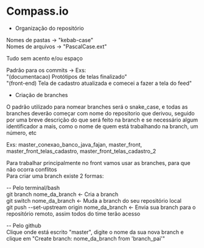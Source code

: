 # Compass.io

- Organização do repositório

Nomes de pastas -> "kebab-case"  
Nomes de arquivos -> "PascalCase.ext"

Tudo sem acento e/ou espaço

Padrão para os commits -> Exs:  
"(documentacao) Protótipos de telas finalizado"  
"(front-end) Tela de cadastro atualizada e comecei a fazer a tela do feed"

- Criação de branches

O padrão utilizado para nomear branches será o snake_case, e todas as branches deverão começar com
nome do repositorio que derivou, seguido por uma breve descrição do que será feito na branch
e se necessário algum identificador a mais, como o nome de quem está trabalhando na branch, um número, etc

Exs: master_conexao_banco_java_fajan, master_front, master_front_telas_cadastro, master_front_telas_cadastro_2

Para trabalhar principalmente no front vamos usar as branches, para que não ocorra conflitos  
Para criar uma branch existe 2 formas:

-- Pelo terminal/bash  
  git branch nome_da_branch <- Cria a branch  
  git switch nome_da_branch <- Muda a branch do seu repositório local  
  git push --set-upstream origin nome_da_branch <- Envia sua branch para o repositório remoto, assim todos do time terão acesso  
  
-- Pelo github  
  Clique onde está escrito "master", digite o nome da sua nova branch e clique em "Create branch: nome_da_branch from 'branch_pai'"
